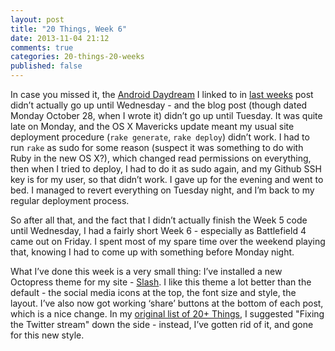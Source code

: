 ```yaml
---
layout: post
title: "20 Things, Week 6"
date: 2013-11-04 21:12
comments: true
categories: 20-things-20-weeks
published: false
---
```


In case you missed it, the [Android Daydream](https://play.google.com/store/apps/details?id=nz.net.speakman.android.dreamintweets) I linked to in [last weeks](/blog/2013/10/28/20-things-week-5/) post didn’t actually go up until Wednesday - and the blog post (though dated Monday October 28, when I wrote it) didn’t go up until Tuesday. It was quite late on Monday, and the OS X Mavericks update meant my usual site deployment procedure (`rake generate`, `rake deploy`) didn’t work. I had to run `rake` as sudo for some reason (suspect it was something to do with Ruby in the new OS X?), which changed read permissions on everything, then when I tried to deploy, I had to do it as sudo again, and my Github SSH key is for my user, so that didn’t work. I gave up for the evening and went to bed. I managed to revert everything on Tuesday night, and I’m back to my regular deployment process.

<!-- more -->

So after all that, and the fact that I didn’t actually finish the Week 5 code until Wednesday, I had a fairly short Week 6 - especially as Battlefield 4 came out on Friday. I spent most of my spare time over the weekend playing that, knowing I had to come up with something before Monday night.

What I’ve done this week is a very small thing: I’ve installed a new Octopress theme for my site - [Slash](https://github.com/tommy351/Octopress-Theme-Slash). I like this theme a lot better than the default - the social media icons at the top, the font size and style, the layout. I’ve also now got working ‘share’ buttons at the bottom of each post, which is a nice change. In my [original list of 20+ Things](/blog/2013/09/23/20-things-in-20-weeks/), I suggested "Fixing the Twitter stream" down the side - instead, I’ve gotten rid of it, and gone for this new style.